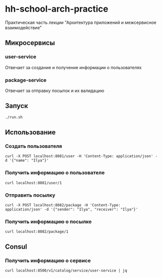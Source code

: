 # hh-school-arch-practice
Практическая часть лекции "Архитектура приложений и межсервисное взаимодействие"

## Микросервисы

### user-service
Отвечает за создание и получение информации о пользователях

### package-service
Отвечает за отправку посылок и их валидацию

## Запуск

```bash
./run.sh
```

## Использование

### Создать пользователя
```shell
curl -X POST localhost:8081/user -H 'Content-Type: application/json' -d '{"name": "Ilya"}'
```

### Получить информацию о пользователе
```shell
curl localhost:8081/user/1
```

### Отправить посылку
```shell
curl -X POST localhost:8082/package -H 'Content-Type: application/json' -d '{"sender": "Ilya", "receiver": "Ilya"}'
```


### Получить информацию о посылке
```shell
curl localhost:8082/package/1
```

## Consul

### Получить информацию о сервисе
```shell
curl localhost:8500/v1/catalog/service/user-service | jq
```

